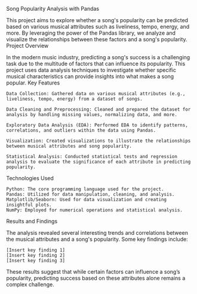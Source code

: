 Song Popularity Analysis with Pandas

This project aims to explore whether a song's popularity can be predicted based on various musical attributes such as liveliness, tempo, energy, and more. By leveraging the power of the Pandas library, we analyze and visualize the relationships between these factors and a song's popularity.
Project Overview

In the modern music industry, predicting a song's success is a challenging task due to the multitude of factors that can influence its popularity. This project uses data analysis techniques to investigate whether specific musical characteristics can provide insights into what makes a song popular.
Key Features

    Data Collection: Gathered data on various musical attributes (e.g., liveliness, tempo, energy) from a dataset of songs.

    Data Cleaning and Preprocessing: Cleaned and prepared the dataset for analysis by handling missing values, normalizing data, and more.

    Exploratory Data Analysis (EDA): Performed EDA to identify patterns, correlations, and outliers within the data using Pandas.

    Visualization: Created visualizations to illustrate the relationships between musical attributes and song popularity.

    Statistical Analysis: Conducted statistical tests and regression analysis to evaluate the significance of each attribute in predicting popularity.

Technologies Used

    Python: The core programming language used for the project.
    Pandas: Utilized for data manipulation, cleaning, and analysis.
    Matplotlib/Seaborn: Used for data visualization and creating insightful plots.
    NumPy: Employed for numerical operations and statistical analysis.

Results and Findings

The analysis revealed several interesting trends and correlations between the musical attributes and a song's popularity. Some key findings include:

    [Insert key finding 1]
    [Insert key finding 2]
    [Insert key finding 3]

These results suggest that while certain factors can influence a song’s popularity, predicting success based on these attributes alone remains a complex challenge.
